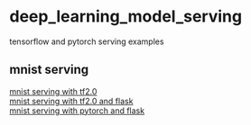 # deep_learning_model_serving
tensorflow and pytorch serving examples

## mnist serving
[mnist serving with tf2.0](https://github.com/hsh2438/deep_learning_model_serving/tree/master/mnist_serving_tf2.0) <br>
[mnist serving with tf2.0 and flask](https://github.com/hsh2438/deep_learning_model_serving/tree/master/mnist_serving_tf2.0_flask) <br>
[mnist serving with pytorch and flask](https://github.com/hsh2438/deep_learning_model_serving/tree/master/mnist_serving_pytorch_flask) <br>
